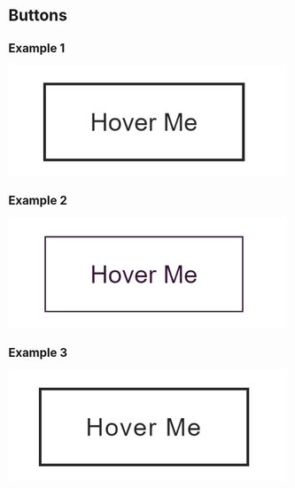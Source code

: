 # Buttons

## Example 1 
![Example 1](gif/01.gif)

## Example 2
![Example 2](gif/02.gif)

## Example 3
![Example 3](gif/03.gif)
